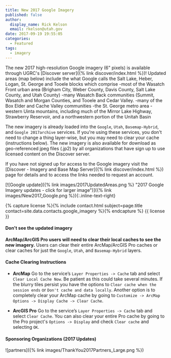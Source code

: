 ```yaml
---
title: New 2017 Google Imagery
published: false
author:
  display_name: Rick Kelson
  email: rkelson@utah.gov
date: 2017-09-19 19:55:05
categories:
  - Featured
tags:
  - imagery
---
```


The new 2017 high-resolution Google imagery (6" pixels) is available through UGRC's [Discover server]({% link discover/index.html %})! Updated areas (map below) include the what Google calls the Salt Lake, Heber, Logan, St. George and Tooele blocks which comprise
-most of the Wasatch Front urban area (Brigham City, Weber County, Davis County, Salt Lake County, and Utah County)
-many Wasatch Back communities (Summit, Wasatch and Morgan Counties, and Tooele and Cedar Valley.
-many of the Box Elder and Cache Valley communities
-the St. George metro area
-western Uinta mountains, including much of the Mirror Lake Highway, Strawberry Reservoir, and a northwestern portion of the Unitah Basin

The new imagery is already loaded into the `Google`, `Utah`, `Basemap-Hybrid`, and `Google 2017archive` services. If you're using these services, you don't need to change a thing layer-wise, but you may need to clear your cache (instructions below). The new imagery is also available for download as geo-referenced jpeg files (.jp2) by all organizations that have sign up to use licensed content on the Discover server.

If you have not signed up for access to the Google imagery visit the [Discover - Imagery and Base Map Server]({% link discover/index.html %}) page for details and to access the links needed to request an account.

[![Google update]({% link images/2017UpdatedAreas.png %} "2017 Google Imagery updates - click for larger image")]({% link images/New2017_Google.png %}){:.inline-text-right}

{% capture license %}{% include contact.html subject=page.title contact=site.data.contacts.google_imagery %}{% endcapture %}
{{ license }}

#### Don't see the updated imagery

**ArcMap/ArcGIS Pro users will need to clear their local caches to see the new imagery.** Users can clear their entire ArcMap/ArcGIS Pro caches or clear caches for just the `Google`, `Utah`, and `Basemap-Hybrid` layers.

#### Cache Clearing Instructions

- **ArcMap** Go to the service’s `Layer Properties -> Cache` tab and select `Clear Local Cache Now`. Be patient as this could take several minutes. If the blurry tiles persist you have the options to `Clear cache when the session ends` or `Don't cache and data locally`. Another option is to completely clear your ArcMap cache by going to `Customize -> ArcMap Options -> Display Cache -> Clear Cache`.

- **ArcGIS Pro** Go to the service’s `Layer Properties -> Cache` tab and select `Clear Cache`. You can also clear your entire Pro cache by going to the Pro project's `Options -> Display` and check `Clear cache` and selecting `OK`.

#### Sponsoring Organizations (2017 Updates)

![partners]({% link images/ThankYou2017Partners_Large.png %})
